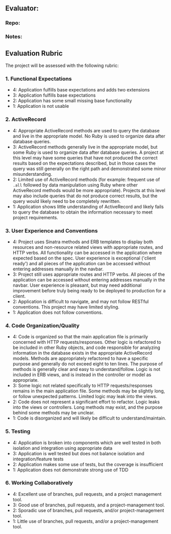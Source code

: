 ## Evaluator:

### Repo:

### Notes:

## Evaluation Rubric

The project will be assessed with the following rubric:

### 1. Functional Expectations

* 4: Application fulfills base expectations and adds two extensions
* 3: Application fulfills base expectations
* 2: Application has some small missing base functionality
* 1: Application is not usable

### 2. ActiveRecord

* 4: Appropriate ActiveRecord methods are used to query the database and live in the appropriate model. No Ruby is used to organize data after database queries.
* 3: ActiveRecord methods generally live in the appropriate model, but some Ruby is used to organize data after database queries. A project at this level may have some queries that have not produced the correct results based on the expectations described, but in those cases the query was still generally on the right path and demonstrated some minor misunderstanding.
* 2: Limited use of ActiveRecord methods (for example: frequent use of `.all` followed by data manipulation using Ruby where other ActiveRecord methods would be more appropriate). Projects at this level may also include queries that do not produce correct results, but the query would likely need to be completely rewritten.
* 1: Application shows little understanding of ActiveRecord and likely fails to query the database to obtain the information necessary to meet project requirements.

### 3. User Experience and Conventions

* 4: Project uses Sinatra methods and ERB templates to display both resources and non-resource related views with appropriate routes, and HTTP verbs. All functionality can be accessed in the application where expected based on the spec. User experience is exceptional ('client ready') and all pieces of the application can be accessed without entering addresses manually in the navbar.
* 3: Project still uses appropriate routes and HTTP verbs. All pieces of the application can be accessed without entering addresses manually in the navbar. User experience is pleasant, but may need additional improvement before truly being ready to be deployed to production for a client.
* 2: Application is difficult to navigate, and may not follow RESTful conventions. This project may have limited styling.
* 1: Application does not follow conventions.

### 4. Code Organization/Quality

* 4: Code is organized so that the main application file is primarily concerned with HTTP requests/responses. Other logic is refactored to be included in other Ruby objects, and code responsible for analyzing information in the database exists in the appropriate ActiveRecord models. Methods are appropriately refactored to have a specific purpose and generally do not exceed eight to ten lines. The purpose of methods is generally clear and easy to understand/follow. Logic is not included in ERB views, and is instead in the controller or model as appropriate.
* 3: Some logic not related specifically to HTTP requests/responses remains in the main application file. Some methods may be slightly long, or follow unexpected patterns. Limited logic may leak into the views.
* 2: Code does not represent a significant effort to refactor. Logic leaks into the views or controllers. Long methods may exist, and the purpose behind some methods may be unclear.
* 1: Code is disorganized and will likely be difficult to understand/maintain.

### 5. Testing

* 4: Application is broken into components which are well tested in both isolation and integration using appropriate data
* 3: Application is well tested but does not balance isolation and integration/feature tests
* 2: Application makes some use of tests, but the coverage is insufficient
* 1: Application does not demonstrate strong use of TDD

### 6. Working Collaboratively

* 4: Excellent use of branches, pull requests, and a project management tool.
* 3: Good use of branches, pull requests, and a project-management tool.
* 2: Sporadic use of branches, pull requests, and/or project-management tool.
* 1: Little use of branches, pull requests, and/or a project-management tool.
